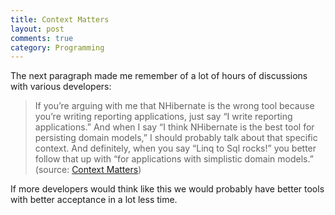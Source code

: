 ```yaml
---
title: Context Matters
layout: post
comments: true
category: Programming
---
```

The next paragraph made me remember of a lot of hours of discussions with various developers:

> If you’re arguing with me that NHibernate is the wrong tool because you’re writing reporting applications, just say “I write reporting applications.”  And when I say “I think NHibernate is the best tool for persisting domain models,” I should probably talk about that specific context.  And definitely, when you say “Linq to Sql rocks!” you better follow that up with “for applications with simplistic domain models.” (source: [Context Matters][1])

If more developers would think like this we would probably have better tools with better acceptance in a lot less time.

 [1]: http://codebetter.com/blogs/jeremy.miller/archive/2010/01/24/a-train-of-thought-january-2010-edition.aspx "Context Matters"